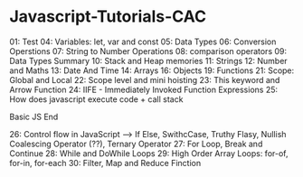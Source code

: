 # Javascript-Tutorials-CAC

01: Test
04: Variables: let, var and const
05: Data Types
06: Conversion Operstions
07: String to Number Operations
08: comparison operators
09: Data Types Summary
10: Stack and Heap memories
11: Strings
12: Number and Maths
13: Date And Time
14: Arrays
16: Objects
19: Functions
21: Scope: Global and Local
22: Scope level and mini hoisting
23: This keyword and Arrow Function
24: IIFE - Immediately Invoked Function Expressions
25: How does javascript execute code + call stack

Basic JS End

26: Control flow in JavaScript --> If Else, SwithcCase, Truthy Flasy, Nullish Coalescing Operator (??), Ternary Operator
27: For Loop, Break and Continue
28: While and DoWhile Loops
29: High Order Array Loops: for-of, for-in, for-each
30: Filter, Map and Reduce Finction